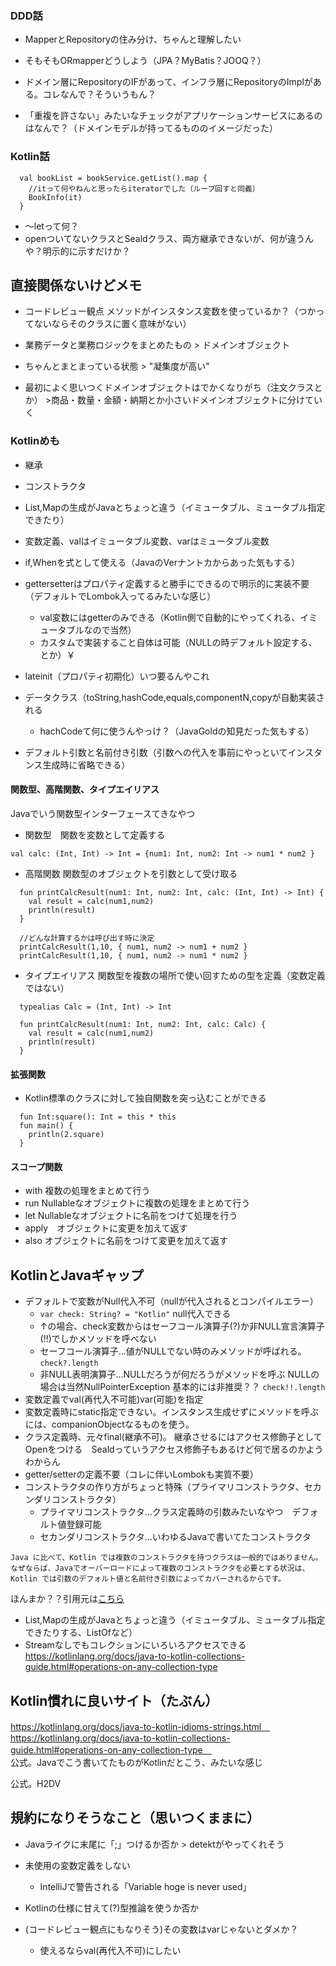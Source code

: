 ### DDD話
 * MapperとRepositoryの住み分け、ちゃんと理解したい

 * そもそもORmapperどうしよう（JPA？MyBatis？JOOQ？）
 
 * ドメイン層にRepositoryのIFがあって、インフラ層にRepositoryのImplがある。コレなんで？そういうもん？

 * 「重複を許さない」みたいなチェックがアプリケーションサービスにあるのはなんで？（ドメインモデルが持ってるもののイメージだった）

### Kotlin話
```
  val bookList = bookService.getList().map {
    //itって何やねんと思ったらiteratorでした（ループ回すと同義）
    BookInfo(it)
  }
```

* 〜letって何？
* openついてないクラスとSealdクラス、両方継承できないが、何が違うんや？明示的に示すだけか？

## 直接関係ないけどメモ

* コードレビュー観点 メソッドがインスタンス変数を使っているか？（つかってないならそのクラスに置く意味がない）

* 業務データと業務ロジックをまとめたもの > ドメインオブジェクト
* ちゃんとまとまっている状態 > "凝集度が高い"
* 最初によく思いつくドメインオブジェクトはでかくなりがち（注文クラスとか） >商品・数量・金額・納期とか小さいドメインオブジェクトに分けていく

### Kotlinめも

* 継承
* コンストラクタ

* List,Mapの生成がJavaとちょっと違う（イミュータブル、ミュータブル指定できたり）
* 変数定義、valはイミュータブル変数、varはミュータブル変数
* if,Whenを式として使える（JavaのVerナントカからあった気もする）
* gettersetterはプロパティ定義すると勝手にできるので明示的に実装不要（デフォルトでLombok入ってるみたいな感じ）
    * val変数にはgetterのみできる（Kotlin側で自動的にやってくれる、イミュータブルなので当然）
    * カスタムで実装すること自体は可能（NULLの時デフォルト設定する、とか）￥
* lateinit（プロパティ初期化）いつ要るんやこれ

* データクラス（toString,hashCode,equals,componentN,copyが自動実装される
    * hachCodeて何に使うんやっけ？（JavaGoldの知見だった気もする） 

* デフォルト引数と名前付き引数（引数への代入を事前にやっといてインスタンス生成時に省略できる）

#### 関数型、高階関数、タイプエイリアス
Javaでいう関数型インターフェースてきなやつ
* 関数型　関数を変数として定義する
```
val calc: (Int, Int) -> Int = {num1: Int, num2: Int -> num1 * num2 }
```

* 高階関数 関数型のオブジェクトを引数として受け取る
```
  fun printCalcResult(num1: Int, num2: Int, calc: (Int, Int) -> Int) {
    val result = calc(num1,num2)
    println(result)
  }
```

```
  //どんな計算するかは呼び出す時に決定
  printCalcResult(1,10, { num1, num2 -> num1 + num2 }
  printCalcResult(1,10, { num1, num2 -> num1 * num2 }
```

* タイプエイリアス 関数型を複数の場所で使い回すための型を定義（変数定義ではない）
```
  typealias Calc = (Int, Int) -> Int
```

```
  fun printCalcResult(num1: Int, num2: Int, calc: Calc) {
    val result = calc(num1,num2)
    println(result)
  }
```

#### 拡張関数
* Kotlin標準のクラスに対して独自関数を突っ込むことができる

```
  fun Int:square(): Int = this * this
  fun main() {
    println(2.square)
  }
```

#### スコープ関数

* with 複数の処理をまとめて行う
* run Nullableなオブジェクトに複数の処理をまとめて行う
* let Nullableなオブジェクトに名前をつけて処理を行う
* apply　オブジェクトに変更を加えて返す
* also オブジェクトに名前をつけて変更を加えて返す

## KotlinとJavaギャップ

* デフォルトで変数がNull代入不可（nullが代入されるとコンパイルエラー）
    * `var check: String? = "Kotlin"` null代入できる
    * ↑の場合、check変数からはセーフコール演算子(?)か非NULL宣言演算子(!!)でしかメソッドを呼べない
    * セーフコール演算子...値がNULLでない時のみメソッドが呼ばれる。　`check?.length`
    * 非NULL表明演算子...NULLだろうが何だろうがメソッドを呼ぶ NULLの場合は当然NullPointerException 基本的には非推奨？？ `check!!.length`
* 変数定義でval(再代入不可能)var(可能)を指定
* 変数定義時にstatic指定できない。インスタンス生成せずにメソッドを呼ぶには、companionObjectなるものを使う。
* クラス定義時、元々final(継承不可)。 継承させるにはアクセス修飾子としてOpenをつける　Sealdっていうアクセス修飾子もあるけど何で居るのかようわからん
* getter/setterの定義不要（コレに伴いLombokも実質不要）
* コンストラクタの作り方がちょっと特殊（プライマリコンストラクタ、セカンダリコンストラクタ）
    * プライマリコンストラクタ...クラス定義時の引数みたいなやつ　デフォルト値登録可能
    * セカンダリコンストラクタ...いわゆるJavaで書いてたコンストラクタ
```
Java に比べて、Kotlin では複数のコンストラクタを持つクラスは一般的ではありません。
なぜならば、Javaでオーバーロードによって複数のコンストラクタを必要とする状況は、Kotlin では引数のデフォルト値と名前付き引数によってカバーされるからです。 
```
ほんまか？？引用元は[こちら](https://blog.y-yuki.net/entry/2019/05/25/093000)

* List,Mapの生成がJavaとちょっと違う（イミュータブル、ミュータブル指定できたりする、ListOfなど）
* Streamなしでもコレクションにいろいろアクセスできる
  https://kotlinlang.org/docs/java-to-kotlin-collections-guide.html#operations-on-any-collection-type

## Kotlin慣れに良いサイト（たぶん）

https://kotlinlang.org/docs/java-to-kotlin-idioms-strings.html　<br>
https://kotlinlang.org/docs/java-to-kotlin-collections-guide.html#operations-on-any-collection-type　<br>
公式。Javaでこう書いてたものがKotlinだとこう、みたいな感じ

公式。H2DV


## 規約になりそうなこと（思いつくままに）

* Javaライクに末尾に「;」つけるか否か > detektがやってくれそう
* 未使用の変数定義をしない 
    * IntelliJで警告される「Variable hoge is never used」 
* Kotlinの仕様に甘えて(?)型推論を使うか否か

* (コードレビュー観点にもなりそう)その変数はvarじゃないとダメか？
    * 使えるならval(再代入不可)にしたい 